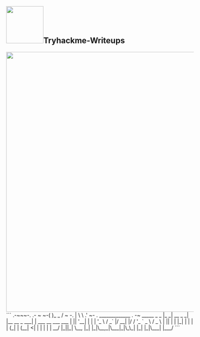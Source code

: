## <img src="https://assets.tryhackme.com/img/THMlogo.png" width="100px">Tryhackme-Writeups
<img src="https://blog.tryhackme.com/content/images/2020/08/1.png" width="700px">
```
          .-~~~-.
  .- ~ ~-(       )_ _
 /                     ~ -.
|                           \
 \                         .'
   ~- . _____________ . -~
 _____           _                _                   
|_   _| __ _   _| |__   __ _  ___| | ___ __ ___   ___ 
  | || '__| | | | '_ \ / _` |/ __| |/ / '_ ` _ \ / _ \
  | || |  | |_| | | | | (_| | (__|   <| | | | | |  __/
  |_||_|   \__, |_| |_|\__,_|\___|_|\_\_| |_| |_|\___|
           |___/                                      
```

